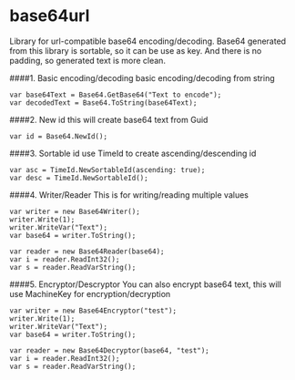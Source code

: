 base64url
=========

Library for url-compatible base64 encoding/decoding. Base64 generated from this library is sortable, so it can be use as key.
And there is no padding, so generated text is more clean.

####1. Basic encoding/decoding
basic encoding/decoding from string
```
var base64Text = Base64.GetBase64("Text to encode");
var decodedText = Base64.ToString(base64Text);
```

####2. New id
this will create base64 text from Guid
```
var id = Base64.NewId();
```

####3. Sortable id
use TimeId to create ascending/descending id
```
var asc = TimeId.NewSortableId(ascending: true);
var desc = TimeId.NewSortableId();
```

####4. Writer/Reader
This is for writing/reading multiple values
```
var writer = new Base64Writer();
writer.Write(1);
writer.WriteVar("Text");
var base64 = writer.ToString();

var reader = new Base64Reader(base64);
var i = reader.ReadInt32();
var s = reader.ReadVarString();
```

####5. Encryptor/Descryptor
You can also encrypt base64 text, this will use MachineKey for encryption/decryption
```
var writer = new Base64Encryptor("test");
writer.Write(1);
writer.WriteVar("Text");
var base64 = writer.ToString();

var reader = new Base64Decryptor(base64, "test");
var i = reader.ReadInt32();
var s = reader.ReadVarString();
```
